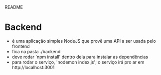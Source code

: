 README

Backend
=======

- é uma aplicação simples NodeJS que provê uma API a ser usada pelo frontend
- fica na pasta ./backend
- deve rodar 'npm install' dentro dela para instalar as dependências
- para rodar o serviço, 'nodemon index.js'; o serviço irá pro ar em http://localhost:3001 